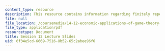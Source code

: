 ```yaml
---
content_type: resource
description: This resource contains information regarding finitely repeated games.
file: null
file_location: /coursemedia/14-12-economic-applications-of-game-theory-fall-2012/6f34e5cd666975168b5265c2abee96f6_MIT14_12F12_slides12.pdf
file_type: application/pdf
resourcetype: Document
title: Session 12 Lecture Slides
uid: 6f34e5cd-6669-7516-8b52-65c2abee96f6
---
```

